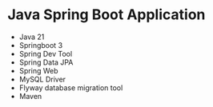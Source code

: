 Java Spring Boot Application
===========================
* Java 21
* Springboot 3
* Spring Dev Tool
* Spring Data JPA
* Spring Web
* MySQL Driver
* Flyway database migration tool
* Maven


